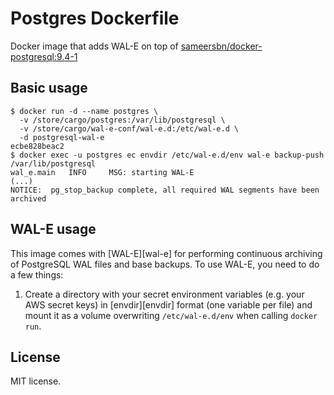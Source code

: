# Postgres Dockerfile

Docker image that adds WAL-E on top of [sameersbn/docker-postgresql:9.4-1](https://github.com/sameersbn/docker-postgresql)

## Basic usage

```
$ docker run -d --name postgres \
  -v /store/cargo/postgres:/var/lib/postgresql \
  -v /store/cargo/wal-e-conf/wal-e.d:/etc/wal-e.d \
  -d postgresql-wal-e
ecbe828beac2
$ docker exec -u postgres ec envdir /etc/wal-e.d/env wal-e backup-push /var/lib/postgresql
wal_e.main   INFO     MSG: starting WAL-E
(...)
NOTICE:  pg_stop_backup complete, all required WAL segments have been archived
```

## WAL-E usage

This image comes with [WAL-E][wal-e] for performing continuous archiving of PostgreSQL WAL files and base backups.  To use WAL-E, you need to do a few things:

1. Create a directory with your secret environment variables (e.g. your AWS secret keys) in [envdir][envdir] format (one variable per file) and mount it as a volume overwriting `/etc/wal-e.d/env` when calling `docker run`.

## License

MIT license.
